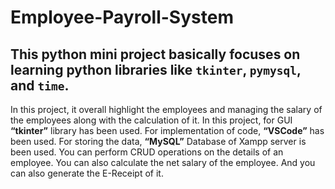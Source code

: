 # Employee-Payroll-System
## This python mini project basically focuses on learning python libraries like `tkinter`, `pymysql`, and `time`.
In this project, it overall highlight the employees and managing the salary of the employees along with the calculation of it.
In this project, for GUI **“tkinter”** library has been used.
For implementation of code, **“VSCode”** has been used.
For storing the data, **“MySQL”** Database of Xampp server is been used.
You can perform CRUD operations on the details of an  employee. You can also calculate the net salary of the employee. And you can also generate the E-Receipt of it.
